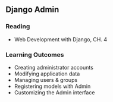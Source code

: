 ## Django Admin

### Reading

- Web Development with Django, CH. 4 

### Learning Outcomes

- Creating administrator accounts
- Modifying application data
- Managing users & groups
- Registering models with Admin
- Customizing the Admin interface
